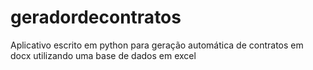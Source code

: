 # geradordecontratos
Aplicativo escrito em python para geração automática de contratos em docx utilizando uma base de dados em excel
